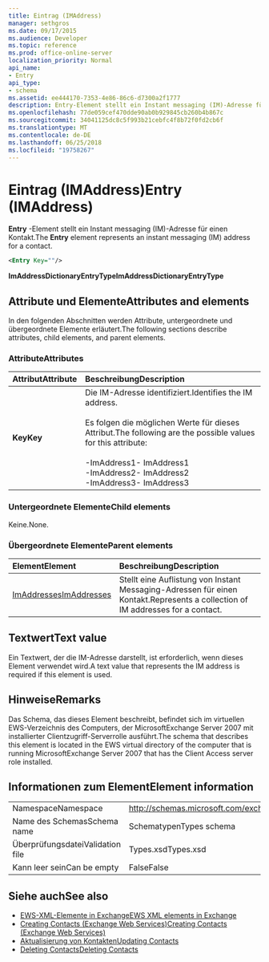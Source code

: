 ```yaml
---
title: Eintrag (IMAddress)
manager: sethgros
ms.date: 09/17/2015
ms.audience: Developer
ms.topic: reference
ms.prod: office-online-server
localization_priority: Normal
api_name:
- Entry
api_type:
- schema
ms.assetid: ee444170-7353-4e86-86c6-d7300a2f1777
description: Entry-Element stellt ein Instant messaging (IM)-Adresse für einen Kontakt.
ms.openlocfilehash: 77de059cef470dde90ab0b929845cb260b4b867c
ms.sourcegitcommit: 34041125dc8c5f993b21cebfc4f8b72f0fd2cb6f
ms.translationtype: MT
ms.contentlocale: de-DE
ms.lasthandoff: 06/25/2018
ms.locfileid: "19758267"
---
```

# <a name="entry-imaddress"></a><span data-ttu-id="4450a-103">Eintrag (IMAddress)</span><span class="sxs-lookup"><span data-stu-id="4450a-103">Entry (IMAddress)</span></span>

<span data-ttu-id="4450a-104">**Entry** -Element stellt ein Instant messaging (IM)-Adresse für einen Kontakt.</span><span class="sxs-lookup"><span data-stu-id="4450a-104">The **Entry** element represents an instant messaging (IM) address for a contact.</span></span> 
  
```xml
<Entry Key=""/>
```

 <span data-ttu-id="4450a-105">**ImAddressDictionaryEntryType**</span><span class="sxs-lookup"><span data-stu-id="4450a-105">**ImAddressDictionaryEntryType**</span></span>
## <a name="attributes-and-elements"></a><span data-ttu-id="4450a-106">Attribute und Elemente</span><span class="sxs-lookup"><span data-stu-id="4450a-106">Attributes and elements</span></span>

<span data-ttu-id="4450a-107">In den folgenden Abschnitten werden Attribute, untergeordnete und übergeordnete Elemente erläutert.</span><span class="sxs-lookup"><span data-stu-id="4450a-107">The following sections describe attributes, child elements, and parent elements.</span></span>
  
### <a name="attributes"></a><span data-ttu-id="4450a-108">Attribute</span><span class="sxs-lookup"><span data-stu-id="4450a-108">Attributes</span></span>

|<span data-ttu-id="4450a-109">**Attribut**</span><span class="sxs-lookup"><span data-stu-id="4450a-109">**Attribute**</span></span>|<span data-ttu-id="4450a-110">**Beschreibung**</span><span class="sxs-lookup"><span data-stu-id="4450a-110">**Description**</span></span>|
|:-----|:-----|
|<span data-ttu-id="4450a-111">**Key**</span><span class="sxs-lookup"><span data-stu-id="4450a-111">**Key**</span></span> <br/> | <span data-ttu-id="4450a-112">Die IM-Adresse identifiziert.</span><span class="sxs-lookup"><span data-stu-id="4450a-112">Identifies the IM address.</span></span><br/><br/><span data-ttu-id="4450a-113">Es folgen die möglichen Werte für dieses Attribut.</span><span class="sxs-lookup"><span data-stu-id="4450a-113">The following are the possible values for this attribute:</span></span><br/><br/><span data-ttu-id="4450a-114">-ImAddress1</span><span class="sxs-lookup"><span data-stu-id="4450a-114">-  ImAddress1</span></span>  <br/><span data-ttu-id="4450a-115">-ImAddress2</span><span class="sxs-lookup"><span data-stu-id="4450a-115">-  ImAddress2</span></span>  <br/><span data-ttu-id="4450a-116">-ImAddress3</span><span class="sxs-lookup"><span data-stu-id="4450a-116">-  ImAddress3</span></span>  <br/> |
   
### <a name="child-elements"></a><span data-ttu-id="4450a-117">Untergeordnete Elemente</span><span class="sxs-lookup"><span data-stu-id="4450a-117">Child elements</span></span>

<span data-ttu-id="4450a-118">Keine.</span><span class="sxs-lookup"><span data-stu-id="4450a-118">None.</span></span>
  
### <a name="parent-elements"></a><span data-ttu-id="4450a-119">Übergeordnete Elemente</span><span class="sxs-lookup"><span data-stu-id="4450a-119">Parent elements</span></span>

|<span data-ttu-id="4450a-120">**Element**</span><span class="sxs-lookup"><span data-stu-id="4450a-120">**Element**</span></span>|<span data-ttu-id="4450a-121">**Beschreibung**</span><span class="sxs-lookup"><span data-stu-id="4450a-121">**Description**</span></span>|
|:-----|:-----|
|[<span data-ttu-id="4450a-122">ImAddresses</span><span class="sxs-lookup"><span data-stu-id="4450a-122">ImAddresses</span></span>](imaddresses.md) <br/> |<span data-ttu-id="4450a-123">Stellt eine Auflistung von Instant Messaging-Adressen für einen Kontakt.</span><span class="sxs-lookup"><span data-stu-id="4450a-123">Represents a collection of IM addresses for a contact.</span></span>  <br/> |
   
## <a name="text-value"></a><span data-ttu-id="4450a-124">Textwert</span><span class="sxs-lookup"><span data-stu-id="4450a-124">Text value</span></span>

<span data-ttu-id="4450a-125">Ein Textwert, der die IM-Adresse darstellt, ist erforderlich, wenn dieses Element verwendet wird.</span><span class="sxs-lookup"><span data-stu-id="4450a-125">A text value that represents the IM address is required if this element is used.</span></span>
  
## <a name="remarks"></a><span data-ttu-id="4450a-126">Hinweise</span><span class="sxs-lookup"><span data-stu-id="4450a-126">Remarks</span></span>

<span data-ttu-id="4450a-127">Das Schema, das dieses Element beschreibt, befindet sich im virtuellen EWS-Verzeichnis des Computers, der MicrosoftExchange Server 2007 mit installierter Clientzugriff-Serverrolle ausführt.</span><span class="sxs-lookup"><span data-stu-id="4450a-127">The schema that describes this element is located in the EWS virtual directory of the computer that is running MicrosoftExchange Server 2007 that has the Client Access server role installed.</span></span>
  
## <a name="element-information"></a><span data-ttu-id="4450a-128">Informationen zum Element</span><span class="sxs-lookup"><span data-stu-id="4450a-128">Element information</span></span>

|||
|:-----|:-----|
|<span data-ttu-id="4450a-129">Namespace</span><span class="sxs-lookup"><span data-stu-id="4450a-129">Namespace</span></span>  <br/> |http://schemas.microsoft.com/exchange/services/2006/types  <br/> |
|<span data-ttu-id="4450a-130">Name des Schemas</span><span class="sxs-lookup"><span data-stu-id="4450a-130">Schema name</span></span>  <br/> |<span data-ttu-id="4450a-131">Schematypen</span><span class="sxs-lookup"><span data-stu-id="4450a-131">Types schema</span></span>  <br/> |
|<span data-ttu-id="4450a-132">Überprüfungsdatei</span><span class="sxs-lookup"><span data-stu-id="4450a-132">Validation file</span></span>  <br/> |<span data-ttu-id="4450a-133">Types.xsd</span><span class="sxs-lookup"><span data-stu-id="4450a-133">Types.xsd</span></span>  <br/> |
|<span data-ttu-id="4450a-134">Kann leer sein</span><span class="sxs-lookup"><span data-stu-id="4450a-134">Can be empty</span></span>  <br/> |<span data-ttu-id="4450a-135">False</span><span class="sxs-lookup"><span data-stu-id="4450a-135">False</span></span>  <br/> |
   
## <a name="see-also"></a><span data-ttu-id="4450a-136">Siehe auch</span><span class="sxs-lookup"><span data-stu-id="4450a-136">See also</span></span>

- [<span data-ttu-id="4450a-137">EWS-XML-Elemente in Exchange</span><span class="sxs-lookup"><span data-stu-id="4450a-137">EWS XML elements in Exchange</span></span>](ews-xml-elements-in-exchange.md)
- [<span data-ttu-id="4450a-138">Creating Contacts (Exchange Web Services)</span><span class="sxs-lookup"><span data-stu-id="4450a-138">Creating Contacts (Exchange Web Services)</span></span>](http://msdn.microsoft.com/library/4845917e-70d1-481c-bbd7-011ec6571789%28Office.15%29.aspx)  
- [<span data-ttu-id="4450a-139">Aktualisierung von Kontakten</span><span class="sxs-lookup"><span data-stu-id="4450a-139">Updating Contacts</span></span>](http://msdn.microsoft.com/library/9a865953-b94a-4229-b632-2dee433314be%28Office.15%29.aspx)  
- [<span data-ttu-id="4450a-140">Deleting Contacts</span><span class="sxs-lookup"><span data-stu-id="4450a-140">Deleting Contacts</span></span>](http://msdn.microsoft.com/library/fcc3dc84-cd3e-455e-a1a7-ae6921c9b588%28Office.15%29.aspx)

